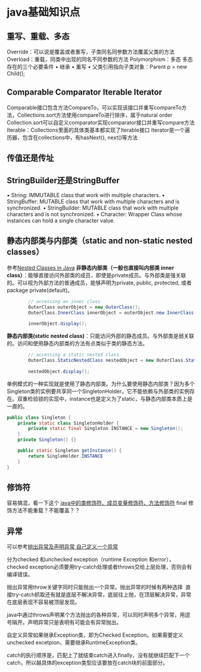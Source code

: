 # java基础知识点

## 重写、重载、多态
Override：可以说是覆盖或者重写，子类同名同参数方法覆盖父类的方法
Overload：重载，同类中出现的同名不同参数的方法
Polymorphism：多态
多态存在的三个必要条件
• 继承
• 重写
• 父类引用指向子类对象：Parent p = new Child();


## Comparable Comparator Iterable Iterator
Comparable接口包含方法CompareTo，可以实现该接口并重写compareTo方法，Collections.sort方法使用compareTo进行排序，属于natural order
Collection.sort可以自定义comparator实现comparator接口并重写compare方法
Iterable：Collections里面的具体类基本都实现了Iterable接口
Iterator是一个遍历器，包含在collections中，有hasNext(), next()等方法

## 传值还是传址


## StringBuilder还是StringBuffer
• String: IMMUTABLE class that work with multiple characters. 
• StringBuffer: MUTABLE class that work with multiple characters and is synchronized. 
• StringBuilder: MUTABLE class that work with multiple characters and is not synchronized. 
• Character: Wrapper Class whose instances can hold a single character value.


## 静态内部类与内部类（static and non-static nested classes）
参考[Nested Classes in Java](https://www.geeksforgeeks.org/nested-classes-java/)
**非静态内部类（一般也直接叫内部类 inner class）**：能够直接访问外部类的成员，即使是private成员。与外部类是强关联的。可以视为外部方法的普通成员，能够声明为private, public, protected, 或者 package private(default)。

```java
        // accessing an inner class
        OuterClass outerObject = new OuterClass();
        OuterClass.InnerClass innerObject = outerObject.new InnerClass();
         
        innerObject.display();
```

**静态内部类(static nested class)**：只能访问外部的静态成员。与外部类是弱关联的。访问和使用静态内部类的方法有点类似于类的静态方法。

```java
        // accessing a static nested class
        OuterClass.StaticNestedClass nestedObject = new OuterClass.StaticNestedClass();
         
        nestedObject.display();
```
单例模式的一种实现就是使用了静态内部类。为什么要使用静态内部类？因为多个Singleton类的实例要共享同一个SingletonHolder，它不能依赖与外部类的实例存在。双重检验锁的实现中，instance也是定义为了static，与静态内部类本质上是一直的。
```java
public class Singleton {
    private static class SingletonHolder {
        private static final Singleton INSTANCE = new Singleton();
    }
    private Singleton() {}

    public static Singleton getInstance() {
        return SingleHolder.INSTANCE
    }
}
```
## 修饰符
容易搞混，看一下这个
[java中的类修饰符、成员变量修饰符、方法修饰符](https://blog.csdn.net/qq_40321119/article/details/102608960)
final 修饰方法不能重载？不能覆盖？？


## 异常
可以参考[抛出异常及声明异常 自己定义一个异常](https://blog.csdn.net/SuLYi/article/details/76286255)

分为checked 和unchecked exception（runtime Exception 和error），checked exception必须要用try-catch处理或者throws交给上层处理，否则会有编译错误。

抛出异常用throw关键字同时只能抛出一个异常。抛出异常的时候有两种选择  直接try-catch抓取还有就是底层不解决异常，底层往上抛，在顶层解决异常，异常在底层表现不容易被顶层发现。

java中通过throws声明某个方法抛出的各种异常，可以同时声明多个异常，用逗号隔开。声明异常只是表明有可能会有异常抛出。

自定义异常如果继承Exception类，即为Checked Exception。如果需要定义unchecked excetpion，需要继承RuntimeException类。

catch的执行顺序是，匹配上了就结束catch进入finally，没有就继续匹配下一个catch，所以越具体的exception类型应该要放在catch块的前面部分。